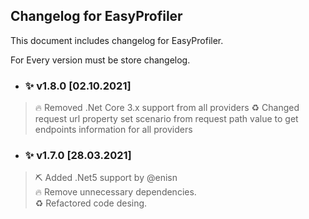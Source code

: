 ﻿## Changelog for EasyProfiler

This document includes changelog for EasyProfiler.

For Every version must be store changelog.

- ### ✨ v1.8.0 [02.10.2021]

> 🔥 Removed .Net Core 3.x support from all providers
> ♻ Changed request url property set scenario from request path value to get endpoints information for all providers


- ### ✨ v1.7.0 [28.03.2021]
> ⛏ Added .Net5 support by @enisn <br/>
> 🔥 Remove unnecessary dependencies. <br/>
> ♻ Refactored code desing.
